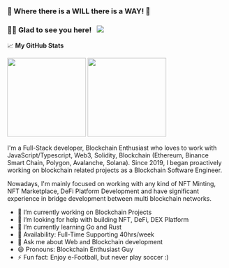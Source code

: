 ### 👋 Where there is a WILL there is a WAY! 👋

### 👨👩 Glad to see you here! &nbsp; ![](https://visitor-badge.glitch.me/badge?page_id=ClusterH.ClusterH)

📈 **My GitHub Stats**

<p>
  <img height="180em" src="https://github-readme-stats-clusterh.vercel.app/api?username=ClusterH&theme=tokyonight&show_icons=true&hide_border=true&&count_private=true&include_all_commits=true" />
  <img height="180em" src="https://github-readme-stats-clusterh.vercel.app/api/top-langs/?username=ClusterH&theme=tokyonight&show_icons=true&hide_border=true&layout=compact&langs_count=8&hide=hack,postscript" />
</p>

I'm a Full-Stack developer, Blockchain Enthusiast who loves to work with JavaScript/Typescript, Web3, Solidity, Blockchain (Ethereum, Binance Smart Chain, Polygon, Avalanche, Solana). Since 2019, I began proactively working on blockchain related projects as a Blockchain Software Engineer.

Nowadays, I'm mainly focused on working with any kind of NFT Minting, NFT Marketplace, DeFi Platform Development and have significant experience in bridge development between multi blockchain networks.
 
   - 🔭 I’m currently working on Blockchain Projects
   - 🤔 I’m looking for help with building NFT, DeFi, DEX Platform
   - 🌱 I’m currently learning Go and Rust
   - 🚀 Availability: Full-Time Supporting 40hrs/week
   - 💬 Ask me about Web and Blockchain development
   - 😄 Pronouns: Blockchain Enthusiast Guy
   - ⚡ Fun fact: Enjoy e-Football, but never play soccer :)
